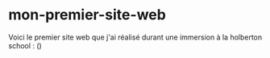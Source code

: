 # mon-premier-site-web
Voici le premier site web que j'ai réalisé durant une immersion à la holberton school : ()
